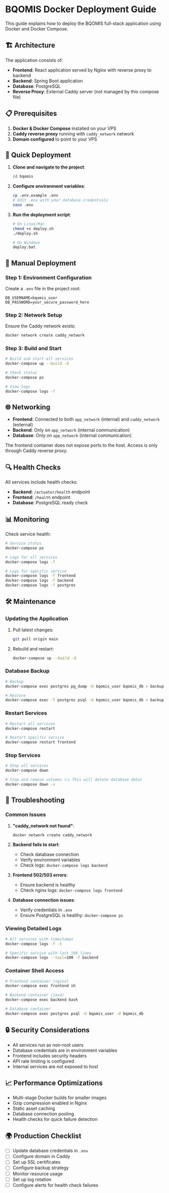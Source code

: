 # BQOMIS Docker Deployment Guide

This guide explains how to deploy the BQOMIS full-stack application using Docker and Docker Compose.

## 🏗️ Architecture

The application consists of:
- **Frontend**: React application served by Nginx with reverse proxy to backend
- **Backend**: Spring Boot application
- **Database**: PostgreSQL
- **Reverse Proxy**: External Caddy server (not managed by this compose file)

## 📋 Prerequisites

1. **Docker & Docker Compose** installed on your VPS
2. **Caddy reverse proxy** running with `caddy_network` network
3. **Domain configured** to point to your VPS

## 🚀 Quick Deployment

1. **Clone and navigate to the project**:
   ```bash
   cd bqomis
   ```

2. **Configure environment variables**:
   ```bash
   cp .env.example .env
   # Edit .env with your database credentials
   nano .env
   ```

3. **Run the deployment script**:
   ```bash
   # On Linux/Mac
   chmod +x deploy.sh
   ./deploy.sh
   
   # On Windows
   deploy.bat
   ```

## 🔧 Manual Deployment

### Step 1: Environment Configuration

Create a `.env` file in the project root:

```env
DB_USERNAME=bqomis_user
DB_PASSWORD=your_secure_password_here
```

### Step 2: Network Setup

Ensure the Caddy network exists:
```bash
docker network create caddy_network
```

### Step 3: Build and Start

```bash
# Build and start all services
docker-compose up --build -d

# Check status
docker-compose ps

# View logs
docker-compose logs -f
```

## 🌐 Networking

- **Frontend**: Connected to both `app_network` (internal) and `caddy_network` (external)
- **Backend**: Only on `app_network` (internal communication)
- **Database**: Only on `app_network` (internal communication)

The frontend container does not expose ports to the host. Access is only through Caddy reverse proxy.

## 🔍 Health Checks

All services include health checks:
- **Backend**: `/actuator/health` endpoint
- **Frontend**: `/health` endpoint  
- **Database**: PostgreSQL ready check

## 📊 Monitoring

Check service health:
```bash
# Service status
docker-compose ps

# Logs for all services
docker-compose logs -f

# Logs for specific service
docker-compose logs -f frontend
docker-compose logs -f backend
docker-compose logs -f postgres
```

## 🛠️ Maintenance

### Updating the Application

1. Pull latest changes:
   ```bash
   git pull origin main
   ```

2. Rebuild and restart:
   ```bash
   docker-compose up --build -d
   ```

### Database Backup

```bash
# Backup
docker-compose exec postgres pg_dump -U bqomis_user bqomis_db > backup.sql

# Restore
docker-compose exec -T postgres psql -U bqomis_user bqomis_db < backup.sql
```

### Restart Services

```bash
# Restart all services
docker-compose restart

# Restart specific service
docker-compose restart frontend
```

### Stop Services

```bash
# Stop all services
docker-compose down

# Stop and remove volumes (⚠️ This will delete database data)
docker-compose down -v
```

## 🐛 Troubleshooting

### Common Issues

1. **"caddy_network not found"**:
   ```bash
   docker network create caddy_network
   ```

2. **Backend fails to start**:
   - Check database connection
   - Verify environment variables
   - Check logs: `docker-compose logs backend`

3. **Frontend 502/503 errors**:
   - Ensure backend is healthy
   - Check nginx logs: `docker-compose logs frontend`

4. **Database connection issues**:
   - Verify credentials in `.env`
   - Ensure PostgreSQL is healthy: `docker-compose ps`

### Viewing Detailed Logs

```bash
# All services with timestamps
docker-compose logs -f -t

# Specific service with last 100 lines
docker-compose logs --tail=100 -f backend
```

### Container Shell Access

```bash
# Frontend container (nginx)
docker-compose exec frontend sh

# Backend container (java)
docker-compose exec backend bash

# Database container
docker-compose exec postgres psql -U bqomis_user -d bqomis_db
```

## 🔒 Security Considerations

- All services run as non-root users
- Database credentials are in environment variables
- Frontend includes security headers
- API rate limiting is configured
- Internal services are not exposed to host

## 📈 Performance Optimizations

- Multi-stage Docker builds for smaller images
- Gzip compression enabled in Nginx
- Static asset caching
- Database connection pooling
- Health checks for quick failure detection

## 🌍 Production Checklist

- [ ] Update database credentials in `.env`
- [ ] Configure domain in Caddy
- [ ] Set up SSL certificates
- [ ] Configure backup strategy
- [ ] Monitor resource usage
- [ ] Set up log rotation
- [ ] Configure alerts for health check failures
